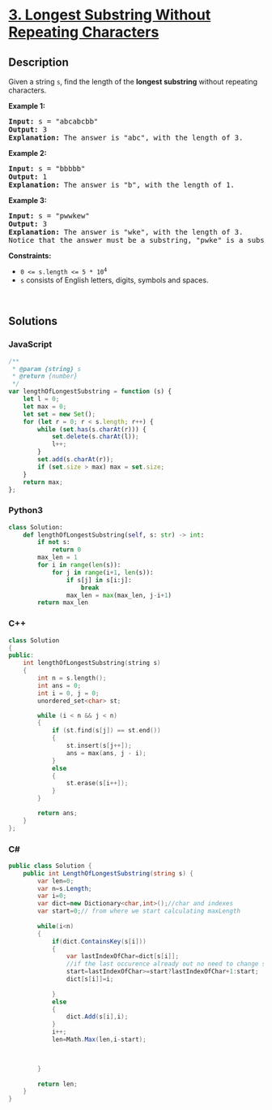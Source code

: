 # [3. Longest Substring Without Repeating Characters](https://leetcode.com/problems/longest-substring-without-repeating-characters/)

## Description

<p>Given a string <code>s</code>, find the length of the <strong>longest</strong><strong> substring</strong> without repeating characters.</p>

<p><strong class="example">Example 1:</strong></p>

<pre><strong>Input:</strong> s = "abcabcbb"
<strong>Output:</strong> 3
<strong>Explanation:</strong> The answer is "abc", with the length of 3.
</pre>

<p><strong class="example">Example 2:</strong></p>

<pre><strong>Input:</strong> s = "bbbbb"
<strong>Output:</strong> 1
<strong>Explanation:</strong> The answer is "b", with the length of 1.
</pre>

<p><strong class="example">Example 3:</strong></p>

<pre><strong>Input:</strong> s = "pwwkew"
<strong>Output:</strong> 3
<strong>Explanation:</strong> The answer is "wke", with the length of 3.
Notice that the answer must be a substring, "pwke" is a subsequence and not a substring.
</pre>

<p><strong>Constraints:</strong></p>

<ul>
	<li><code>0 &lt;= s.length &lt;= 5 * 10<sup>4</sup></code></li>
	<li><code>s</code> consists of English letters, digits, symbols and spaces.</li>
</ul>
</div>
<p>&nbsp;</p>

## Solutions

### **JavaScript**

```javascript
/**
 * @param {string} s
 * @return {number}
 */
var lengthOfLongestSubstring = function (s) {
    let l = 0;
    let max = 0;
    let set = new Set();
    for (let r = 0; r < s.length; r++) {
        while (set.has(s.charAt(r))) {
            set.delete(s.charAt(l));
            l++;
        }
        set.add(s.charAt(r));
        if (set.size > max) max = set.size;
    }
    return max;
};
```

### **Python3**

```python
class Solution:
    def lengthOfLongestSubstring(self, s: str) -> int:
        if not s:
            return 0
        max_len = 1
        for i in range(len(s)):
            for j in range(i+1, len(s)):
                if s[j] in s[i:j]:
                    break
                max_len = max(max_len, j-i+1)
        return max_len
```

### **C++**

```cpp
class Solution
{
public:
    int lengthOfLongestSubstring(string s)
    {
        int n = s.length();
        int ans = 0;
        int i = 0, j = 0;
        unordered_set<char> st;

        while (i < n && j < n)
        {
            if (st.find(s[j]) == st.end())
            {
                st.insert(s[j++]);
                ans = max(ans, j - i);
            }
            else
            {
                st.erase(s[i++]);
            }
        }

        return ans;
    }
};
```

### **C#**

```csharp
public class Solution {
    public int LengthOfLongestSubstring(string s) {
        var len=0;
        var n=s.Length;
        var i=0; 
        var dict=new Dictionary<char,int>();//char and indexes
        var start=0;// from where we start calculating maxLength
       
        while(i<n)
        {
            if(dict.ContainsKey(s[i]))
            {
                var lastIndexOfChar=dict[s[i]];
                //if the last occurence already out no need to change start
                start=lastIndexOfChar>=start?lastIndexOfChar+1:start;                
                dict[s[i]]=i; 
                            
            }
            else
            {
                dict.Add(s[i],i);
            }           
            i++;
            len=Math.Max(len,i-start);        
                             


        }
        
        return len;
    }
}
```